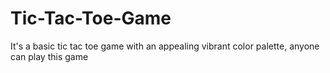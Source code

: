 # Tic-Tac-Toe-Game
It's a basic tic tac toe game with an appealing vibrant color palette, anyone can play this game 
